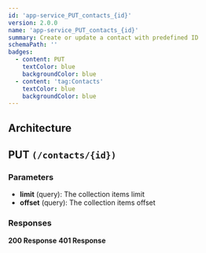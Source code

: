 ```yaml
---
id: 'app-service_PUT_contacts_{id}'
version: 2.0.0
name: 'app-service_PUT_contacts_{id}'
summary: Create or update a contact with predefined ID
schemaPath: ''
badges:
  - content: PUT
    textColor: blue
    backgroundColor: blue
  - content: 'tag:Contacts'
    textColor: blue
    backgroundColor: blue
---
```

## Architecture
<NodeGraph />



## PUT `(/contacts/{id})`

### Parameters
- **limit** (query): The collection items limit
- **offset** (query): The collection items offset




### Responses
**200 Response**
<SchemaViewer file="response-200.json" maxHeight="500" id="response-200" />
      **401 Response**
<SchemaViewer file="response-401.json" maxHeight="500" id="response-401" />
